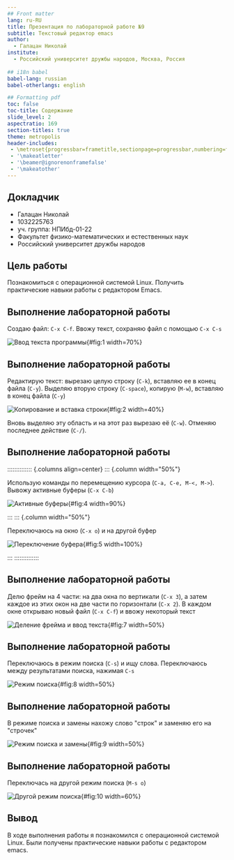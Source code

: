```yaml
---
## Front matter
lang: ru-RU
title: Презентация по лабораторной работе №9
subtitle: Текстовый редактор emacs
author:
  - Галацан Николай
institute:
  - Российский университет дружбы народов, Москва, Россия
  
## i18n babel
babel-lang: russian
babel-otherlangs: english

## Formatting pdf
toc: false
toc-title: Содержание
slide_level: 2
aspectratio: 169
section-titles: true
theme: metropolis
header-includes:
 - \metroset{progressbar=frametitle,sectionpage=progressbar,numbering=fraction}
 - '\makeatletter'
 - '\beamer@ignorenonframefalse'
 - '\makeatother'
---
```




## Докладчик

  * Галацан Николай
  * 1032225763
  * уч. группа: НПИбд-01-22
  * Факультет физико-математических и естественных наук
  * Российский университет дружбы народов

## Цель работы

Познакомиться с операционной системой Linux. Получить практические навыки работы с редактором Emacs.

## Выполнение лабораторной работы

Создаю файл:  `C-x C-f`. Ввожу текст, сохраняю файл с помощью `C-x C-s`

![Ввод текста программы](image/1.png){#fig:1 width=70%}

## Выполнение лабораторной работы

Редактирую текст: вырезаю целую строку (`C-k`), вставляю ее в конец файла (`C-y`). Выделяю вторую строку (`C-space`), копирую (`M-w`), вставляю в конец файла (`C-y`)

![Копирование и вставка строки](image/2.png){#fig:2 width=40%}

Вновь выделяю эту область и на этот раз вырезаю её (`C-w`). Отменяю последнее действие (`C-/`).


## Выполнение лабораторной работы
 
:::::::::::::: {.columns align=center}
::: {.column width="50%"}

Использую команды по перемещению курсора (`C-a, C-e, M-<, M->`). Вывожу активные буферы (`C-x C-b`) 

![Активные буферы](image/4.png){#fig:4 width=90%}

:::
::: {.column width="50%"}

Переключаюсь на окно (`C-x o`) и на другой буфер 

![Переключение буфера](image/5.png){#fig:5 width=100%}


:::
::::::::::::::


## Выполнение лабораторной работы

Делю фрейм на 4 части: на два окна по вертикали (`C-x 3`), а затем каждое из этих окон на две части по горизонтали (`C-x 2`). В каждом окне открываю новый файл (`C-x C-f`) и ввожу некоторый текст 

![Деление фрейма и ввод текста](image/7.png){#fig:7 width=50%}

## Выполнение лабораторной работы

Переключаюсь в режим поиска (`C-s`) и ищу слова. Переключаюсь между результатами поиска, нажимая `C-s` 

![Режим поиска](image/8.png){#fig:8 width=50%}

## Выполнение лабораторной работы

В режиме поиска и замены нахожу слово "строк" и заменяю его на "строчек"

![Режим поиска и замены](image/9.png){#fig:9 width=50%}


## Выполнение лабораторной работы

Переключась на другой режим поиска (`M-s o`)

![Другой режим поиска](image/10.png){#fig:10 width=60%}


## Вывод

В ходе выполнения работы я познакомился с операционной системой Linux. Были получены практические навыки работы с редактором emacs.





